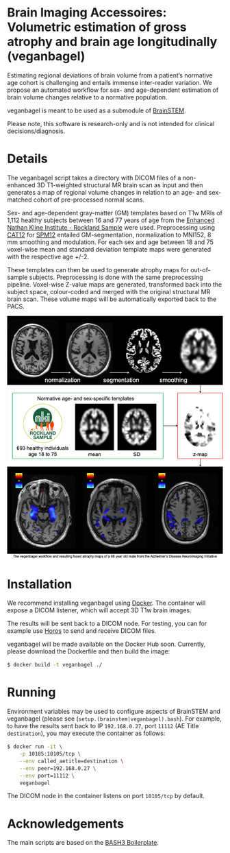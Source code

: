 # Brain Imaging Accessoires: Volumetric estimation of gross atrophy and brain age longitudinally (veganbagel)

Estimating regional deviations of brain volume from a patient’s normative age cohort is challenging and entails immense inter-reader variation. We propose an automated workflow for sex- and age-dependent estimation of brain volume changes relative to a normative population.

veganbagel is meant to be used as a submodule of [BrainSTEM](https://github.com/BrainImAccs/BrainSTEM).

Please note, this software is research-only and is not intended for clinical decisions/diagnosis.

# Details

The veganbagel script takes a directory with DICOM files of a non-enhanced 3D T1-weighted structural MR brain scan as input and then generates a map of regional volume changes in relation to an age- and sex-matched cohort of pre-processed normal scans.

Sex- and age-dependent gray-matter (GM) templates based on T1w MRIs of 1,112 healthy subjects between 16 and 77 years of age from the [Enhanced Nathan Kline Institute - Rockland Sample](http://fcon_1000.projects.nitrc.org/indi/enhanced/) were used. Preprocessing using [CAT12](http://www.neuro.uni-jena.de/cat/) for [SPM12](https://www.fil.ion.ucl.ac.uk/spm/software/spm12/) entailed GM-segmentation, normalization to MNI152, 8 mm smoothing and modulation. For each sex and age between 18 and 75 voxel-wise mean and standard deviation template maps were generated with the respective age +/-2.

These templates can then be used to generate atrophy maps for out-of-sample subjects. Preprocessing is done with the same preprocessing pipeline. Voxel-wise Z-value maps are generated, transformed back into the subject space, colour-coded and merged with the original structural MR brain scan. These volume maps will be automatically exported back to the PACS.

![The veganbagel workflow and resulting fused atrophy maps of a 68 year old male from the Alzheimer‘s Disease Neuroimaging Initiative](img/veganbagel_workflow.jpg "The veganbagel workflow and resulting fused atrophy maps of a 68 year old male from the Alzheimer‘s Disease Neuroimaging Initiative")

# Installation

We recommend installing veganbagel using [Docker](https://www.docker.com). The container will expose a DICOM listener, which will accept 3D T1w brain images.

The results will be sent back to a DICOM node. For testing, you can for example use [Horos](https://horosproject.org) to send and receive DICOM files.

veganbagel will be made available on the Docker Hub soon. Currently, please download the Dockerfile and then build the image:

```bash
$ docker build -t veganbagel ./
```

# Running

Environment variables may be used to configure aspects of BrainSTEM and veganbagel (please see (`setup.(brainstem|veganbagel).bash`). For example, to have the results sent back to IP `192.168.0.27`, port `11112` (AE Title `destination`), you may execute the container as follows:

```bash
$ docker run -it \
	-p 10105:10105/tcp \
	--env called_aetitle=destination \
	--env peer=192.168.0.27 \
	--env port=11112 \
	veganbagel
```

The DICOM node in the container listens on port `10105/tcp` by default.

# Acknowledgements

The main scripts are based on the [BASH3 Boilerplate](http://bash3boilerplate.sh).
